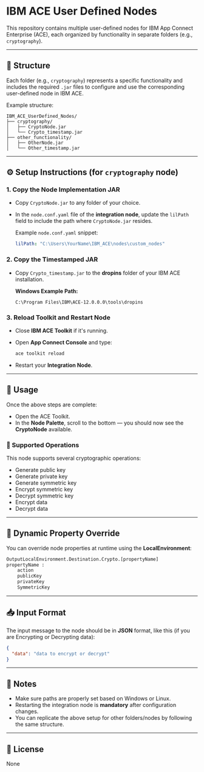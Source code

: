 # IBM ACE User Defined Nodes

This repository contains multiple user-defined nodes for IBM App Connect Enterprise (ACE), each organized by functionality in separate folders (e.g., `cryptography`).

---

## 📁 Structure

Each folder (e.g., `cryptography`) represents a specific functionality and includes the required `.jar` files to configure and use the corresponding user-defined node in IBM ACE.

Example structure:

```
IBM_ACE_UserDefined_Nodes/
├── cryptography/
│   ├── CryptoNode.jar
│   └── Crypto_timestamp.jar
├── other_functionality/
│   ├── OtherNode.jar
│   └── Other_timestamp.jar
```

---

## ⚙️ Setup Instructions (for `cryptography` node)

### 1. **Copy the Node Implementation JAR**
- Copy `CryptoNode.jar` to any folder of your choice.
- In the `node.conf.yaml` file of the **integration node**, update the `lilPath` field to include the path where `CryptoNode.jar` resides.

  Example `node.conf.yaml` snippet:

  ```yaml
  lilPath: "C:\Users\YourName\IBM_ACE\nodes\custom_nodes"
  ```

### 2. **Copy the Timestamped JAR**
- Copy `Crypto_timestamp.jar` to the **dropins** folder of your IBM ACE installation.

  **Windows Example Path:**

  ```
  C:\Program Files\IBM\ACE-12.0.0.0\tools\dropins
  ```

### 3. **Reload Toolkit and Restart Node**
- Close **IBM ACE Toolkit** if it's running.
- Open **App Connect Console** and type:

  ```bash
  ace toolkit reload
  ```

- Restart your **Integration Node**.

---

## 🧪 Usage

Once the above steps are complete:

- Open the ACE Toolkit.
- In the **Node Palette**, scroll to the bottom — you should now see the **CryptoNode** available.

### 🔐 Supported Operations

This node supports several cryptographic operations:

- Generate public key
- Generate private key
- Generate symmetric key
- Encrypt symmetric key
- Decrypt symmetric key
- Encrypt data
- Decrypt data

---

## 🔧 Dynamic Property Override

You can override node properties at runtime using the **LocalEnvironment**:

```bash
OutputLocalEnvironment.Destination.Crypto.[propertyName]
propertyName :
	action
	publicKey
	privateKey
	SymmetricKey
```

---

## 📥 Input Format

The input message to the node should be in **JSON** format, like this (if you are Encrypting or Decrypting data):

```json
{
  "data": "data to encrypt or decrypt"
}
```

---

## 💬 Notes

- Make sure paths are properly set based on Windows or Linux.
- Restarting the integration node is **mandatory** after configuration changes.
- You can replicate the above setup for other folders/nodes by following the same structure.

---

## 📄 License

None
